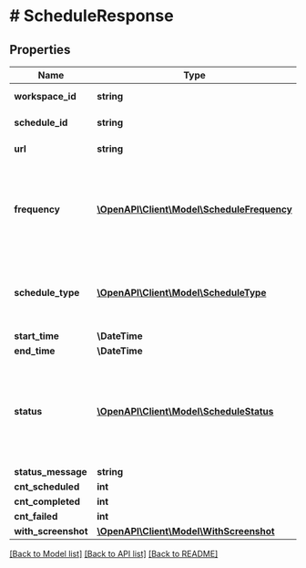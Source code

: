 # # ScheduleResponse

## Properties

Name | Type | Description | Notes
------------ | ------------- | ------------- | -------------
**workspace_id** | **string** | Workspace ID |
**schedule_id** | **string** | Schedule ID |
**url** | **string** | URL to be scheduled |
**frequency** | [**\OpenAPI\Client\Model\ScheduleFrequency**](ScheduleFrequency.md) | Frequency of the schedule D - Daily, W - Weekly, M - Monthly, Y - Yearly |
**schedule_type** | [**\OpenAPI\Client\Model\ScheduleType**](ScheduleType.md) | Type of the schedule (U - URL, D - Domain, S - Sitemap) |
**start_time** | **\DateTime** |  | [optional]
**end_time** | **\DateTime** |  | [optional]
**status** | [**\OpenAPI\Client\Model\ScheduleStatus**](ScheduleStatus.md) | Status of the schedule (N - New, F - Finished, P - Pending, E - Error, C - Cancelled |
**status_message** | **string** |  | [optional]
**cnt_scheduled** | **int** |  |
**cnt_completed** | **int** |  |
**cnt_failed** | **int** |  |
**with_screenshot** | [**\OpenAPI\Client\Model\WithScreenshot**](WithScreenshot.md) |  |

[[Back to Model list]](../../README.md#models) [[Back to API list]](../../README.md#endpoints) [[Back to README]](../../README.md)
